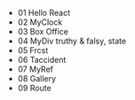 + 01 Hello React
+ 02 MyClock
+ 03 Box Office
+ 04 MyDiv    truthy & falsy, state
+ 05 Frcst
+ 06 Taccident
+ 07 MyRef
+ 08 Gallery
+ 09 Route